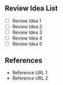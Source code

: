 ## Review Idea List

- [ ] Review Idea 1
- [ ] Review Idea 2
- [ ] Review Idea 3
- [ ] Review Idea 4
- [ ] Review Idea 5

## References

- Reference URL 1
- Reference URL 2
